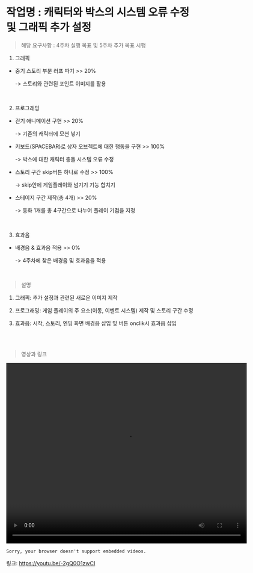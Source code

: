 
# 작업명 : 캐릭터와 박스의 시스템 오류 수정 및 그래픽 추가 설정



> 해당 요구사항 : 4주차 실행 목표 및 5주차 추가 목표 시행

1. 그래픽

- 중기 스토리 부분 러프 따기 >> 20%

    -> 스토리와 관련된 포인트 이미지를 활용

<br>

2. 프로그래밍

- 걷기 애니메이션 구현 >> 20%

    -> 기존의 캐릭터에 모션 넣기

- 키보드(SPACEBAR)로 상자 오브젝트에 대한 행동을 구현 >> 100%

    -> 박스에 대한 캐릭터 충돌 시스템 오류 수정

- 스토리 구간 skip버튼 하나로 수정 >> 100%

    -> skip안에 게임플레이와 넘기기 기능 합치기

- 스테이지 구간 제작(총 4개) >> 20%

   -> 동화 1개를 총 4구간으로 나누어 플레이 기점을 지정

<br>


3. 효과음

- 배경음 & 효과음 적용 >> 0%

    -> 4주차에 찾은 배경음 및 효과음을 적용

<br>

> 설명 

1. 그래픽: 추가 설정과 관련된 새로운 이미지 제작


2. 프로그래밍: 게임 플레이의 주 요소(이동, 이벤트 시스템) 제작 및 스토리 구간 수정

3. 효과음: 시작, 스토리, 엔딩 화면 배경음 삽입 및 버튼 onclik시 효과음 삽입

<br><br>

> 영상과 링크



<video controls width="640" height="480"><source src="5주차.mp4" type="video/mp4">

    Sorry, your browser doesn't support embedded videos.

</video>

링크: https://youtu.be/-2gQ0O1zwCI
